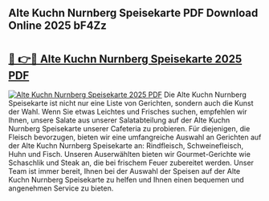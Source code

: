 ## Alte Kuchn Nurnberg Speisekarte PDF Download Online 2025 bF4Zz

# <h2><a href="http://gc96na5.nevu.top/?p=Alte+Kuchn+Nurnberg+Speisekarte">🔗 👉🔴 Alte Kuchn Nurnberg Speisekarte 2025 PDF</a></h2>

[![Alte Kuchn Nurnberg Speisekarte 2025 PDF](https://i.imgur.com/dBaPXMq.png)](http://gc96na5.nevu.top/?p=Alte+Kuchn+Nurnberg+Speisekarte)
Die Alte Kuchn Nurnberg Speisekarte ist nicht nur eine Liste von Gerichten, sondern auch die Kunst der Wahl. Wenn Sie etwas Leichtes und Frisches suchen, empfehlen wir Ihnen, unsere Salate aus unserer Salatabteilung auf der Alte Kuchn Nurnberg Speisekarte unserer Cafeteria zu probieren. Für diejenigen, die Fleisch bevorzugen, bieten wir eine umfangreiche Auswahl an Gerichten auf der Alte Kuchn Nurnberg Speisekarte an: Rindfleisch, Schweinefleisch, Huhn und Fisch. Unseren Auserwählten bieten wir Gourmet-Gerichte wie Schaschlik und Steak an, die bei frischem Feuer zubereitet werden. Unser Team ist immer bereit, Ihnen bei der Auswahl der Speisen auf der Alte Kuchn Nurnberg Speisekarte zu helfen und Ihnen einen bequemen und angenehmen Service zu bieten.
